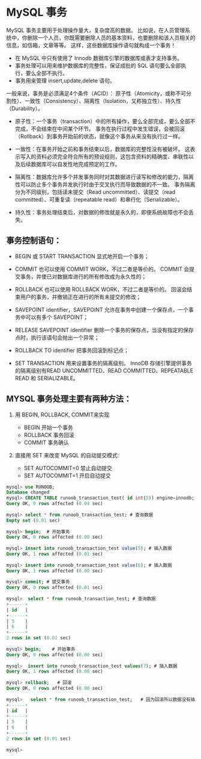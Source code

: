 # MySQL 事务
MySQL 事务主要用于处理操作量大，复杂度高的数据。
比如说，在人员管理系统中，你删除一个人员，你既需要删除人员的基本资料，也要删除和该人员相关的信息，如信箱，文章等等。
这样，这些数据库操作语句就构成一个事务！

+ 在 MySQL 中只有使用了 Innodb 数据库引擎的数据库或表才支持事务。
+ 事务处理可以用来维护数据库的完整性，保证成批的 SQL 语句要么全部执行，要么全部不执行。
+ 事务用来管理 insert,update,delete 语句。

一般来说，事务是必须满足4个条件（ACID）：
原子性（Atomicity，或称不可分割性）、一致性（Consistency）、隔离性（Isolation，又称独立性）、持久性（Durability）。

+ 原子性：一个事务（transaction）中的所有操作，要么全部完成，要么全部不完成，不会结束在中间某个环节。
  事务在执行过程中发生错误，会被回滚（Rollback）到事务开始前的状态，就像这个事务从来没有执行过一样。

+ 一致性：在事务开始之前和事务结束以后，数据库的完整性没有被破坏。
  这表示写入的资料必须完全符合所有的预设规则，这包含资料的精确度、串联性以及后续数据库可以自发性地完成预定的工作。

+ 隔离性：数据库允许多个并发事务同时对其数据进行读写和修改的能力，隔离性可以防止多个事务并发执行时由于交叉执行而导致数据的不一致。
  事务隔离分为不同级别，包括读未提交（Read uncommitted）、读提交（read committed）、可重复读（repeatable read）和串行化（Serializable）。

+ 持久性：事务处理结束后，对数据的修改就是永久的，即便系统故障也不会丢失。

## 事务控制语句：
+ BEGIN 或 START TRANSACTION 显式地开启一个事务；

+ COMMIT 也可以使用 COMMIT WORK，不过二者是等价的。
  COMMIT 会提交事务，并使已对数据库进行的所有修改成为永久性的；

+ ROLLBACK 也可以使用 ROLLBACK WORK，不过二者是等价的。
  回滚会结束用户的事务，并撤销正在进行的所有未提交的修改；

+ SAVEPOINT identifier，SAVEPOINT 允许在事务中创建一个保存点，一个事务中可以有多个 SAVEPOINT；

+ RELEASE SAVEPOINT identifier 删除一个事务的保存点，当没有指定的保存点时，执行该语句会抛出一个异常；

+ ROLLBACK TO identifier 把事务回滚到标记点；

+ SET TRANSACTION 用来设置事务的隔离级别。
  InnoDB 存储引擎提供事务的隔离级别有READ UNCOMMITTED、READ COMMITTED、REPEATABLE READ 和 SERIALIZABLE。

## MYSQL 事务处理主要有两种方法：
1. 用 BEGIN, ROLLBACK, COMMIT来实现
    + BEGIN 开始一个事务
    + ROLLBACK 事务回滚
    + COMMIT 事务确认

2. 直接用 SET 来改变 MySQL 的自动提交模式:
    + SET AUTOCOMMIT=0 禁止自动提交
    + SET AUTOCOMMIT=1 开启自动提交

```sql
mysql> use RUNOOB;
Database changed
mysql> CREATE TABLE runoob_transaction_test( id int(5)) engine=innodb;  # 创建数据表
Query OK, 0 rows affected (0.04 sec)
 
mysql> select * from runoob_transaction_test; # 查询数据
Empty set (0.01 sec)
 
mysql> begin;  # 开始事务
Query OK, 0 rows affected (0.00 sec)
 
mysql> insert into runoob_transaction_test value(5); # 插入数据
Query OK, 1 rows affected (0.01 sec)
 
mysql> insert into runoob_transaction_test value(6); # 插入数据
Query OK, 1 rows affected (0.00 sec)
 
mysql> commit; # 提交事务
Query OK, 0 rows affected (0.01 sec)
 
mysql>  select * from runoob_transaction_test; # 查询数据
+------+
| id   |
+------+
| 5    |
| 6    |
+------+
2 rows in set (0.01 sec)
 
mysql> begin;    # 开始事务
Query OK, 0 rows affected (0.00 sec)
 
mysql>  insert into runoob_transaction_test values(7); # 插入数据
Query OK, 1 rows affected (0.00 sec)
 
mysql> rollback;   # 回滚
Query OK, 0 rows affected (0.00 sec)
 
mysql>   select * from runoob_transaction_test;   # 因为回滚所以数据没有插入
+------+
| id   |
+------+
| 5    |
| 6    |
+------+
2 rows in set (0.01 sec)
 
mysql>
```

